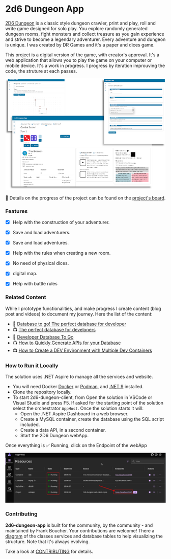 # 2d6 Dungeon App

[2D6 Dungeon](https://drgames.co.uk/2d6-dungeon-a-classic-dungeon-crawler-solo-player-game/) is a classic style dungeon crawler, print and play, roll and write game designed for solo play. You explore randomly generated dungeon rooms, fight monsters and collect treasure as you gain experience and strive to become a legendary adventurer. Every adventure and dungeon is unique. I was created by DR Games and it's a paper and dices game.

This project is a digital version of the game, with creator's approval. It's a web application that allows you to play the game on your computer or mobile device. It's a work in progress. I progress by iteration improuving the code, the struture at each passes.

![Adventure Initialization](medias/2d6_app_game.png)

📅 Details on the progress of the project can be found on the [project's board](https://github.com/users/FBoucher/projects/13).

### Features

- [X] Help with the construction of your adventurer.
- [X] Save and load adventurers.
- [X] Save and load adventures.
- [X] Help with the rules when creating a new room.
- [X] No need of physical dices.
- [X] digital map.
- [X] Help with battle rules  


### Related Content

While I prototype functionalities, and make progress I create content (blog post and videos) to document my journey. Here the list of the content:

- 📄 [Database to go! The perfect database for developer](https://www.frankysnotes.com/2023/11/database-to-go-perfect-database-for.html)
- 📺 [The perfect database for developers](https://www.youtube.com/watch?v=Y114CBEnPEU)
- 🤳 [Developer Database To Go](https://www.youtube.com/watch?v=1zXFNXxZAZE)
- 📺 [How to Quickly Generate APIs for your Database](https://www.youtube.com/watch?v=-d5PJqEdtyU)
- 📺 [How to Create a DEV Environment with Multiple Dev Containers](https://www.youtube.com/watch?v=sf3Ai4271nA)
 

### How to Run it Locally

The solution uses .NET Aspire to manage all the services and website. 

- You will need Docker [Docker](https://docs.docker.com/desktop/) or [Podman](https://podman.io/), and [.NET 9](https://dotnet.microsoft.com/en-us/download) installed.
- Clone the repository locally.
- To start 2d6-dungeon-client, from Open the solution in VSCode or Visual Studio and press F5. If asked for the starting point of the solution select the orchestrator `AppHost`. Once the solution starts it will:
  - Open the .NET Aspire Dashboard in a web browser.
  - Create a MySQL container, create the database using the SQL script included.
  - Create a data API, in a second container.
  - Start the 2D6 Dungeon webApp.

Once everything is ✅ Running, click on the Endpoint of the webApp

![dotnet Aspire Dashboard showing all the 2D6 components](medias/all-running.png)


### Contributing

**2d6-dungeon-app** is built for the community, by the community - and maintained by Frank Boucher. Your contributions are welcome! There a [diagram](medias/2d6-Dungeon-app_v0-1.png) of the classes services and database tables to help visualizing the structure. Note that it's always evolving.

Take a look at [CONTRIBUTING](/CONTRIBUTING.md) for details.
